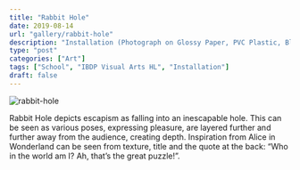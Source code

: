 ```yaml
---
title: "Rabbit Hole"
date: 2019-08-14
url: "gallery/rabbit-hole"
description: "Installation (Photograph on Glossy Paper, PVC Plastic, Black Foam Board); 39.5(W) x 39.5(H) x 9(D) cm"
type: "post"
categories: ["Art"]
tags: ["School", "IBDP Visual Arts HL", "Installation"]
draft: false
---
```


![rabbit-hole](/images/post/VA/rabbit-hole.jpg)

Rabbit Hole depicts escapism as falling into an inescapable hole. This can be seen as various poses, expressing pleasure, are layered further and further away from the audience, creating depth. Inspiration from Alice in Wonderland can be seen from texture, title and the quote at the back: “Who in the world am I? Ah, that’s the great puzzle!”.

